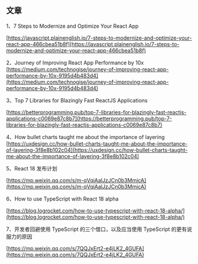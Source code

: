 ## 文章

1、7 Steps to Modernize and Optimize Your React App

[https://javascript.plainenglish.io/7-steps-to-modernize-and-optimize-your-react-app-466cbea51b8f](https://javascript.plainenglish.io/7-steps-to-modernize-and-optimize-your-react-app-466cbea51b8f)

2、Journey of Improving React App Performance by 10x
[https://medium.com/technogise/journey-of-improving-react-app-performance-by-10x-9195d4b483d4](https://medium.com/technogise/journey-of-improving-react-app-performance-by-10x-9195d4b483d4)

3、Top 7 Libraries for Blazingly Fast ReactJS Applications
 
[https://betterprogramming.pub/top-7-libraries-for-blazingly-fast-reactjs-applications-c0069e87c8b7](https://betterprogramming.pub/top-7-libraries-for-blazingly-fast-reactjs-applications-c0069e87c8b7)

4、How bullet charts taught me about the importance of layering
[https://uxdesign.cc/how-bullet-charts-taught-me-about-the-importance-of-layering-3f8e8b102c04](https://uxdesign.cc/how-bullet-charts-taught-me-about-the-importance-of-layering-3f8e8b102c04)

5、React 18 发布计划

[https://mp.weixin.qq.com/s/m-qVqiAalJzJCn0b3MmicA](https://mp.weixin.qq.com/s/m-qVqiAalJzJCn0b3MmicA)


6、How to use TypeScript with React 18 alpha

[https://blog.logrocket.com/how-to-use-typescript-with-react-18-alpha/](https://blog.logrocket.com/how-to-use-typescript-with-react-18-alpha/)


7、开发者回避使用 TypeScript 的三个借口，以及应当使用 TypeScript 的更有说服力的原因

[https://mp.weixin.qq.com/s/7QQJxErt2-e4jLK2_4GUFA](https://mp.weixin.qq.com/s/7QQJxErt2-e4jLK2_4GUFA)
